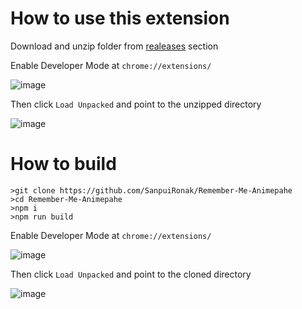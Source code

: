 # How to use this extension

Download and unzip folder from [realeases](https://github.com/SanpuiRonak/Remember-Me-Animepahe/releases/tag/v1.0.0) section 

Enable Developer Mode  at ```chrome://extensions/```

![image](https://user-images.githubusercontent.com/54654681/153041469-f9807565-1e7b-4701-9f34-6cc12c4cbeac.png)

Then click ```Load Unpacked``` and point to the unzipped directory

![image](https://user-images.githubusercontent.com/54654681/153041689-c5ac6c8a-7a38-48aa-8703-dbc5d8f9a19e.png)




# How to build
```
>git clone https://github.com/SanpuiRonak/Remember-Me-Animepahe
>cd Remember-Me-Animepahe
>npm i
>npm run build
```

Enable Developer Mode  at ```chrome://extensions/```

![image](https://user-images.githubusercontent.com/54654681/153041469-f9807565-1e7b-4701-9f34-6cc12c4cbeac.png)

Then click ```Load Unpacked``` and point to the cloned directory

![image](https://user-images.githubusercontent.com/54654681/153041689-c5ac6c8a-7a38-48aa-8703-dbc5d8f9a19e.png)

